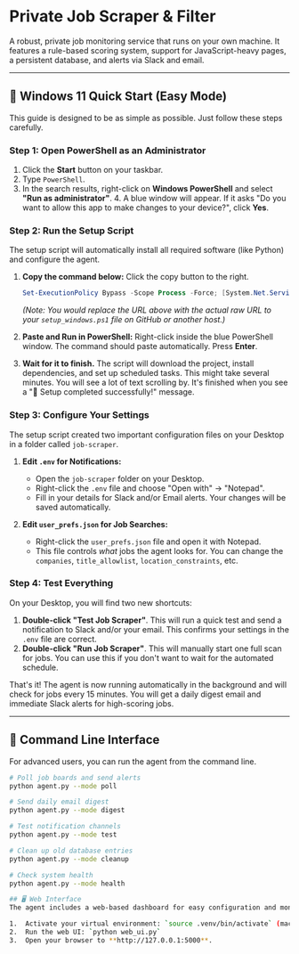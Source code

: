 # Private Job Scraper & Filter

A robust, private job monitoring service that runs on your own machine. It features a rule-based scoring system, support for JavaScript-heavy pages, a persistent database, and alerts via Slack and email.

---

## 🚀 Windows 11 Quick Start (Easy Mode)

This guide is designed to be as simple as possible. Just follow these steps carefully.

### Step 1: Open PowerShell as an Administrator

1.  Click the **Start** button on your taskbar.
2.  Type `PowerShell`.
3.  In the search results, right-click on **Windows PowerShell** and select **"Run as administrator"**.
    4.  A blue window will appear. If it asks "Do you want to allow this app to make changes to your device?", click **Yes**.

### Step 2: Run the Setup Script

The setup script will automatically install all required software (like Python) and configure the agent.

1.  **Copy the command below:** Click the copy button to the right.
    ```powershell
    Set-ExecutionPolicy Bypass -Scope Process -Force; [System.Net.ServicePointManager]::SecurityProtocol = [System.Net.ServicePointManager]::SecurityProtocol -bor 3072; iex ((New-Object System.Net.WebClient).DownloadString('https://raw.githubusercontent.com/cboyd0319/job-private-scraper-filter/main/setup_windows.ps1'))
    ```
    *(Note: You would replace the URL above with the actual raw URL to your `setup_windows.ps1` file on GitHub or another host.)*

2.  **Paste and Run in PowerShell:** Right-click inside the blue PowerShell window. The command should paste automatically. Press **Enter**.

3.  **Wait for it to finish.** The script will download the project, install dependencies, and set up scheduled tasks. This might take several minutes. You will see a lot of text scrolling by. It's finished when you see a "🎉 Setup completed successfully!" message.

### Step 3: Configure Your Settings

The setup script created two important configuration files on your Desktop in a folder called `job-scraper`.

1.  **Edit `.env` for Notifications:**
    * Open the `job-scraper` folder on your Desktop.
    * Right-click the `.env` file and choose "Open with" -> "Notepad".
    * Fill in your details for Slack and/or Email alerts. Your changes will be saved automatically.

2.  **Edit `user_prefs.json` for Job Searches:**
    * Right-click the `user_prefs.json` file and open it with Notepad.
    * This file controls *what* jobs the agent looks for. You can change the `companies`, `title_allowlist`, `location_constraints`, etc.

### Step 4: Test Everything

On your Desktop, you will find two new shortcuts:

1.  **Double-click "Test Job Scraper"**. This will run a quick test and send a notification to Slack and/or your email. This confirms your settings in the `.env` file are correct.
2.  **Double-click "Run Job Scraper"**. This will manually start one full scan for jobs. You can use this if you don't want to wait for the automated schedule.

That's it! The agent is now running automatically in the background and will check for jobs every 15 minutes. You will get a daily digest email and immediate Slack alerts for high-scoring jobs.

---

## 🔧 Command Line Interface

For advanced users, you can run the agent from the command line.

```bash
# Poll job boards and send alerts
python agent.py --mode poll

# Send daily email digest
python agent.py --mode digest

# Test notification channels
python agent.py --mode test

# Clean up old database entries
python agent.py --mode cleanup

# Check system health
python agent.py --mode health

## 🖥️ Web Interface
The agent includes a web-based dashboard for easy configuration and monitoring.

1.  Activate your virtual environment: `source .venv/bin/activate` (macOS) or `.\.venv\Scripts\Activate.ps1` (Windows).
2.  Run the web UI: `python web_ui.py`
3.  Open your browser to **http://127.0.0.1:5000**.